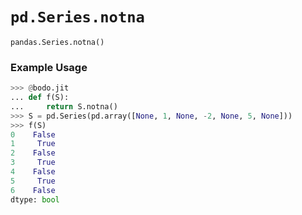 # `pd.Series.notna`

`pandas.Series.notna()`

### Example Usage

```py
>>> @bodo.jit
... def f(S):
...     return S.notna()
>>> S = pd.Series(pd.array([None, 1, None, -2, None, 5, None]))
>>> f(S)
0    False
1     True
2    False
3     True
4    False
5     True
6    False
dtype: bool
```

